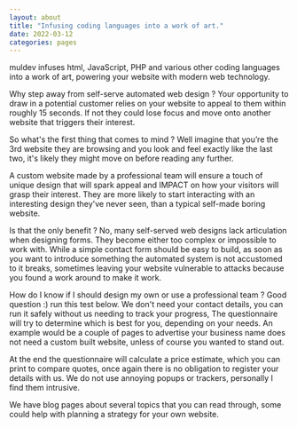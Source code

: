 ```yaml
---
layout: about
title: "Infusing coding languages into a work of art."
date: 2022-03-12
categories: pages
---
```



muldev infuses html, JavaScript, PHP and various other coding languages into a work of art, 
powering your website with modern web technology.

Why step away from self-serve automated web design ?
Your opportunity to draw in a potential customer relies on your website to appeal to them within roughly 15 seconds. If not they could lose focus and move onto another website that triggers their interest.

So what's the first thing that comes to mind ?
Well imagine that you’re the 3rd website they are browsing and you look and feel exactly like the last two, it's likely they might move on before reading any further.

A custom website made by a professional team will ensure a touch of unique design that will spark appeal and IMPACT on how your visitors will grasp their interest. They are more likely to start interacting with an interesting design they've never seen, than a typical self-made boring website.

Is that the only benefit ?
No, many self-served web designs lack articulation when designing forms. They become either too complex or impossible to work with. While a simple contact form should be easy to build, as soon as you want to introduce something the automated system is not accustomed to it breaks, sometimes leaving your website vulnerable to attacks because you found a work around to make it work.

How do I know if I should design my own or use a professional team ?
Good question :)
run this test below. We don't need your contact details, you can run it safely without us needing to track your progress, The questionnaire will try to determine which is best for you, depending on your needs.
An example would be a couple of pages to advertise your business name does not need a custom built  website, unless of course you wanted to stand out.

At the end the questionnaire will calculate a price estimate, which you can print to compare quotes, once again there is no obligation to register your details with us. We do not use annoying popups or trackers, personally I find them intrusive. 
	
We have blog pages about several topics that you can read through, some could help with planning a strategy for your own website.

